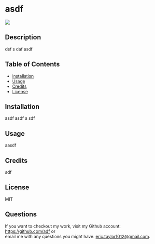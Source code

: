 # asdf

<a href="https://img.shields.io/badge/License-MIT-brightgreen"><img src="https://img.shields.io/badge/License-MIT-brightgreen"></a>

## Description
dsf
s
daf
asdf

## Table of Contents
* [Installation](#Installation)
* [Usage](#Usage)
* [Credits](#Credits)
* [License](#License)

## Installation
asdf
asdf
a
sdf

## Usage
aasdf

## Credits
sdf

## License
MIT

## Questions
If you want to checkout my work, visit my Github account: https://github.com/adf or <br>
email me with any questions you might have: eric.taylor1012@gmail.com.
